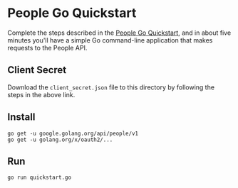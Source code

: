 # People Go Quickstart

Complete the steps described in the [People Go Quickstart](https://developers.google.com/people/quickstart/go), and in about five minutes you'll have a simple Go command-line application that makes requests to the People API.

## Client Secret

Download the `client_secret.json` file to this directory by following the steps in the above link.

## Install

```
go get -u google.golang.org/api/people/v1
go get -u golang.org/x/oauth2/...
```

## Run

`go run quickstart.go`
